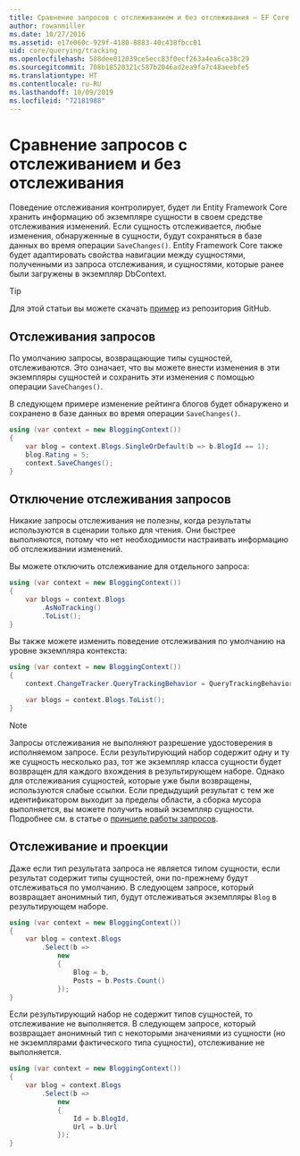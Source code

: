 ```yaml
---
title: Сравнение запросов с отслеживанием и без отслеживания — EF Core
author: rowanmiller
ms.date: 10/27/2016
ms.assetid: e17e060c-929f-4180-8883-40c438fbcc01
uid: core/querying/tracking
ms.openlocfilehash: 588dee012039ce5ecc83f0ecf263a4ea6ca38c29
ms.sourcegitcommit: 708b18520321c587b2046ad2ea9fa7c48aeebfe5
ms.translationtype: HT
ms.contentlocale: ru-RU
ms.lasthandoff: 10/09/2019
ms.locfileid: "72181988"
---
```

# <a name="tracking-vs-no-tracking-queries"></a>Сравнение запросов с отслеживанием и без отслеживания

Поведение отслеживания контролирует, будет ли Entity Framework Core хранить информацию об экземпляре сущности в своем средстве отслеживания изменений. Если сущность отслеживается, любые изменения, обнаруженные в сущности, будут сохраняться в базе данных во время операции `SaveChanges()`. Entity Framework Core также будет адаптировать свойства навигации между сущностями, полученными из запроса отслеживания, и сущностями, которые ранее были загружены в экземпляр DbContext.

> [!TIP]  
> Для этой статьи вы можете скачать [пример](https://github.com/aspnet/EntityFramework.Docs/tree/master/samples/core/Querying) из репозитория GitHub.

## <a name="tracking-queries"></a>Отслеживания запросов

По умолчанию запросы, возвращающие типы сущностей, отслеживаются. Это означает, что вы можете внести изменения в эти экземпляры сущностей и сохранить эти изменения с помощью операции `SaveChanges()`.

В следующем примере изменение рейтинга блогов будет обнаружено и сохранено в базе данных во время операции `SaveChanges()`.

<!-- [!code-csharp[Main](samples/core/Querying/Tracking/Sample.cs)] -->
``` csharp
using (var context = new BloggingContext())
{
    var blog = context.Blogs.SingleOrDefault(b => b.BlogId == 1);
    blog.Rating = 5;
    context.SaveChanges();
}
```

## <a name="no-tracking-queries"></a>Отключение отслеживания запросов

Никакие запросы отслеживания не полезны, когда результаты используются в сценарии только для чтения. Они быстрее выполняются, потому что нет необходимости настраивать информацию об отслеживании изменений.

Вы можете отключить отслеживание для отдельного запроса:

<!-- [!code-csharp[Main](samples/core/Querying/Tracking/Sample.cs?highlight=4)] -->
``` csharp
using (var context = new BloggingContext())
{
    var blogs = context.Blogs
        .AsNoTracking()
        .ToList();
}
```

Вы также можете изменить поведение отслеживания по умолчанию на уровне экземпляра контекста:

<!-- [!code-csharp[Main](samples/core/Querying/Tracking/Sample.cs?highlight=3)] -->
``` csharp
using (var context = new BloggingContext())
{
    context.ChangeTracker.QueryTrackingBehavior = QueryTrackingBehavior.NoTracking;

    var blogs = context.Blogs.ToList();
}
```

> [!NOTE]  
> Запросы отслеживания не выполняют разрешение удостоверения в исполняемом запросе. Если результирующий набор содержит одну и ту же сущность несколько раз, тот же экземпляр класса сущности будет возвращен для каждого вхождения в результирующем наборе. Однако для отслеживания сущностей, которые уже были возвращены, используются слабые ссылки. Если предыдущий результат с тем же идентификатором выходит за пределы области, а сборка мусора выполняется, вы можете получить новый экземпляр сущности. Подробнее см. в статье о [принципе работы запросов](xref:core/querying/how-query-works).

## <a name="tracking-and-projections"></a>Отслеживание и проекции

Даже если тип результата запроса не является типом сущности, если результат содержит типы сущностей, они по-прежнему будут отслеживаться по умолчанию. В следующем запросе, который возвращает анонимный тип, будут отслеживаться экземпляры `Blog` в результирующем наборе.

<!-- [!code-csharp[Main](samples/core/Querying/Tracking/Sample.cs?highlight=7)] -->
``` csharp
using (var context = new BloggingContext())
{
    var blog = context.Blogs
        .Select(b =>
            new
            {
                Blog = b,
                Posts = b.Posts.Count()
            });
}
```

Если результирующий набор не содержит типов сущностей, то отслеживание не выполняется. В следующем запросе, который возвращает анонимный тип с некоторыми значениями из сущности (но не экземплярами фактического типа сущности), отслеживание не выполняется.

<!-- [!code-csharp[Main](samples/core/Querying/Tracking/Sample.cs)] -->
``` csharp
using (var context = new BloggingContext())
{
    var blog = context.Blogs
        .Select(b =>
            new
            {
                Id = b.BlogId,
                Url = b.Url
            });
}
```
